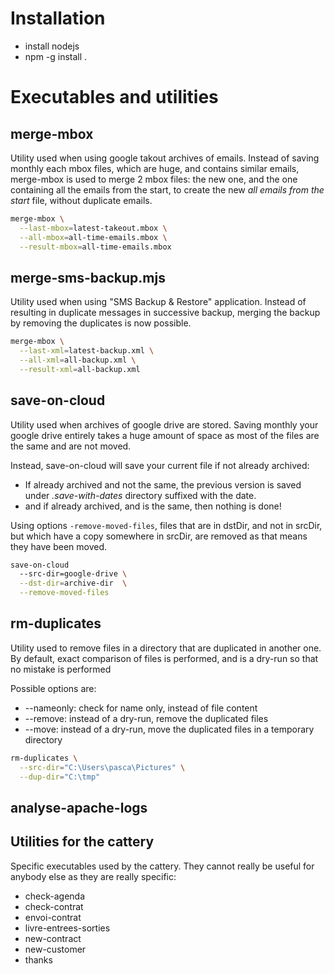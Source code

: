 # Installation

* install nodejs
* npm -g install .


# Executables and utilities

## merge-mbox

Utility used when using google takout archives of emails.
Instead of saving monthly each mbox files, which are huge,
and contains similar emails, merge-mbox is used to merge 2
mbox files: the new one, and the one containing all the
emails from the start, to create the new
_all emails from the start_ file, without duplicate emails.

```bash
merge-mbox \
  --last-mbox=latest-takeout.mbox \
  --all-mbox=all-time-emails.mbox \
  --result-mbox=all-time-emails.mbox
```

## merge-sms-backup.mjs

Utility used when using "SMS Backup & Restore" application.
Instead of resulting in duplicate messages in successive
backup, merging the backup by removing the duplicates is
now possible.

```bash
merge-mbox \
  --last-xml=latest-backup.xml \
  --all-xml=all-backup.xml \
  --result-xml=all-backup.xml
```

## save-on-cloud

Utility used when archives of google drive are stored.
Saving monthly your google drive entirely takes a huge amount
of space as most of the files are the same and are not moved.

Instead, save-on-cloud will save your current file if not
already archived:
* If already archived and not the same,
  the previous version is saved under _.save-with-dates_
  directory suffixed with the date.
* and if already archived, and is the same, then nothing
  is done!

Using options ```-remove-moved-files```, files that are in
dstDir, and not in srcDir, but which have a copy somewhere in
srcDir, are removed as that means they have been moved.

```bash
save-on-cloud
  --src-dir=google-drive \
  --dst-dir=archive-dir  \
  --remove-moved-files
```

## rm-duplicates

Utility used to remove files in a directory that are duplicated
in another one. By default, exact comparison of files is
performed, and is a dry-run so that no mistake is performed

Possible options are:
* --nameonly: check for name only, instead of file content
* --remove: instead of a dry-run, remove the duplicated files
* --move: instead of a dry-run, move the duplicated files
  in a temporary directory

```bash
rm-duplicates \
  --src-dir="C:\Users\pasca\Pictures" \
  --dup-dir="C:\tmp"
```


## analyse-apache-logs

## Utilities for the cattery

Specific executables used by the cattery. They cannot really be useful for anybody else
as they are really specific:
* check-agenda
* check-contrat
* envoi-contrat
* livre-entrees-sorties
* new-contract
* new-customer
* thanks
